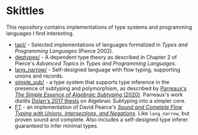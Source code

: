 # Skittles

This repository contains implementations of type systems and
programming languages I find interesting.

- [tapl/](./tapl/) - Selected implementations of languages formalized in _Types and
  Programming Languages_ (Pierce 2002).
- [deptypes/](./deptypes) - A dependent type theory as described in Chapter 2 of
    Pierce's _Advanced Topics in Types and Programming Languages_.
- [lang_narrow/](https://github.com/ayazhafiz/lang_narrow) - Self-designed language with flow typing, supporting unions and records.
- [simple_sub/](./simple_sub/) - a type system that supports type inference in the presence of
  subtyping and polymorphism, as described by
  [Parreaux's _The Simple Essence of Algebraic Subtyping_ (2020)](https://lptk.github.io/files/%5Bv1.8%5D%20simple-essence-algebraic-subtyping.pdf).
  Parreaux's work distills [Dolan's 2017 thesis](https://www.cs.tufts.edu/~nr/cs257/archive/stephen-dolan/thesis.pdf)
  on Algebraic Subtyping into a simpler core.
- [FT](./ft/) - an implementation of David Pearce's _[Sound and Complete Flow Typing with Unions, Intersections, and Negations](https://ecs.wgtn.ac.nz/foswiki/pub/Main/TechnicalReportSeries/ECSTR12-20.pdf)_. Like `lang_narrow`, but proven sound and complete. Also includes a self-designed type inferer guaranteed to infer minimal types.
